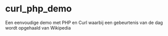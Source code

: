 # curl_php_demo
Een eenvoudige demo met PHP en Curl waarbij een gebeurtenis van de dag wordt opgehaald van Wikipedia
